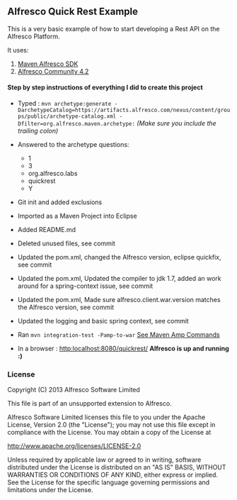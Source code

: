 ## Alfresco Quick Rest Example
This is a very basic example of how to start developing a Rest API on the Alfresco Platform.

It uses:

1. [Maven Alfresco SDK](https://artifacts.alfresco.com/nexus/content/repositories/alfresco-docs/alfresco-lifecycle-aggregator/latest/index.html)
2. [Alfresco Community 4.2](http://www.alfresco.com/products/community/4-2)

#### Step by step instructions of everything I did to create this project
* Typed : `mvn archetype:generate -DarchetypeCatalog=https://artifacts.alfresco.com/nexus/content/groups/public/archetype-catalog.xml -Dfilter=org.alfresco.maven.archetype:` *(Make sure you include the trailing colon)*
* Answered to the archetype questions:
	- 1
	- 3
	- org.alfresco.labs
	- quickrest
	- Y
* Git init and added exclusions
* Imported as a Maven Project into Eclipse
* Added README.md

* Deleted unused files, see commit
* Updated the pom.xml, changed the Alfresco version, eclipse quickfix, see commit
* Updated the pom.xml, Updated the compiler to jdk 1.7, added an work around for a spring-context issue, see commit
* Updated the pom.xml, Made sure alfresco.client.war.version matches the Alfresco version, see commit
* Updated the logging and basic spring context, see commit 
* Ran `mvn integration-test -Pamp-to-war` [See Maven Amp Commands](https://artifacts.alfresco.com/nexus/content/repositories/alfresco-docs/alfresco-lifecycle-aggregator/latest/archetypes/alfresco-amp-archetype/usage.html#Commands)
* In a browser : [http:localhost:8080/quickrest/](http:localhost:8080/quickrest/)  **Alfresco is up and running :)**

### License
Copyright (C) 2013 Alfresco Software Limited

This file is part of an unsupported extension to Alfresco.

Alfresco Software Limited licenses this file
to you under the Apache License, Version 2.0 (the
"License"); you may not use this file except in compliance
with the License.  You may obtain a copy of the License at

 http://www.apache.org/licenses/LICENSE-2.0

Unless required by applicable law or agreed to in writing,
software distributed under the License is distributed on an
"AS IS" BASIS, WITHOUT WARRANTIES OR CONDITIONS OF ANY
KIND, either express or implied.  See the License for the
specific language governing permissions and limitations
under the License.